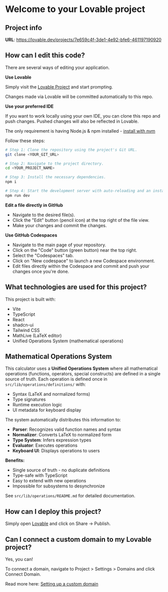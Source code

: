 # Welcome to your Lovable project

## Project info

**URL**: https://lovable.dev/projects/7e659c4f-3de1-4e92-bfe6-461197190920

## How can I edit this code?

There are several ways of editing your application.

**Use Lovable**

Simply visit the [Lovable Project](https://lovable.dev/projects/7e659c4f-3de1-4e92-bfe6-461197190920) and start prompting.

Changes made via Lovable will be committed automatically to this repo.

**Use your preferred IDE**

If you want to work locally using your own IDE, you can clone this repo and push changes. Pushed changes will also be reflected in Lovable.

The only requirement is having Node.js & npm installed - [install with nvm](https://github.com/nvm-sh/nvm#installing-and-updating)

Follow these steps:

```sh
# Step 1: Clone the repository using the project's Git URL.
git clone <YOUR_GIT_URL>

# Step 2: Navigate to the project directory.
cd <YOUR_PROJECT_NAME>

# Step 3: Install the necessary dependencies.
npm i

# Step 4: Start the development server with auto-reloading and an instant preview.
npm run dev
```

**Edit a file directly in GitHub**

- Navigate to the desired file(s).
- Click the "Edit" button (pencil icon) at the top right of the file view.
- Make your changes and commit the changes.

**Use GitHub Codespaces**

- Navigate to the main page of your repository.
- Click on the "Code" button (green button) near the top right.
- Select the "Codespaces" tab.
- Click on "New codespace" to launch a new Codespace environment.
- Edit files directly within the Codespace and commit and push your changes once you're done.

## What technologies are used for this project?

This project is built with:

- Vite
- TypeScript
- React
- shadcn-ui
- Tailwind CSS
- MathLive (LaTeX editor)
- Unified Operations System (mathematical operations)

## Mathematical Operations System

This calculator uses a **Unified Operations System** where all mathematical operations (functions, operators, special constructs) are defined in a single source of truth. Each operation is defined once in `src/lib/operations/definitions/` with:

- Syntax (LaTeX and normalized forms)
- Type signatures
- Runtime execution logic
- UI metadata for keyboard display

The system automatically distributes this information to:
- **Parser**: Recognizes valid function names and syntax
- **Normalizer**: Converts LaTeX to normalized form
- **Type System**: Infers expression types
- **Evaluator**: Executes operations
- **Keyboard UI**: Displays operations to users

**Benefits:**
- Single source of truth - no duplicate definitions
- Type-safe with TypeScript
- Easy to extend with new operations
- Impossible for subsystems to desynchronize

See `src/lib/operations/README.md` for detailed documentation.

## How can I deploy this project?

Simply open [Lovable](https://lovable.dev/projects/7e659c4f-3de1-4e92-bfe6-461197190920) and click on Share -> Publish.

## Can I connect a custom domain to my Lovable project?

Yes, you can!

To connect a domain, navigate to Project > Settings > Domains and click Connect Domain.

Read more here: [Setting up a custom domain](https://docs.lovable.dev/features/custom-domain#custom-domain)
